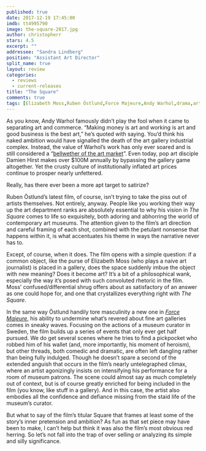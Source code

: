 ```yaml
---
published: true
date: 2017-12-19 17:45:00
imdb: tt4995790
image: the-square-2017.jpg
author: christopherr
stars: 4.5
excerpt: ""
addressee: "Sandra Lindberg"
position: "Assistant Art Director"
split_name: true
layout: review
categories: 
  - reviews
  - current-releases
title: "The Square"
comments: true
tags: [Elizabeth Moss,Ruben Östlund,Force Majeure,Andy Warhol,drama,art,]
---
```


As you know, Andy Warhol famously didn’t play the fool when it came to separating art and commerce. “Making money is art and working is art and good business is the best art,” he’s quoted with saying. You’d think his naked ambition would have signalled the death of the art gallery industrial complex. Instead, the value of Warhol’s work has only ever soared and is still considered a “[bellwether of the art market](http://www.economist.com/node/14941229)”. Even today, pop art disciple Damien Hirst makes over $100M annually by bypassing the gallery game altogether. Yet the crusty culture of institutionally inflated art prices continue to prosper nearly unfettered.

Really, has there ever been a more apt target to satirize?

Ruben Östlund’s latest film, of course, isn’t trying to take the piss out of artists themselves. Not entirely, anyway. People like you working their way up the art department ranks are absolutely essential to why his vision in _The Square_ comes to life so exquisitely, both adoring and abhorring the world of contemporary art museums. The attention given to the film’s art direction and careful framing of each shot, combined with the petulant nonsense that happens within it, is what accentuates his theme in ways the narrative never has to.

Except, of course, when it does. The film opens with a simple question: if a common object, like the purse of Elizabeth Moss (who plays a naive art journalist) is placed in a gallery, does the space suddenly imbue the object with new meaning? Does it become art? It’s a bit of a philosophical wank, especially the way it’s posed with such convoluted rhetoric in the film. Moss’ confused/differential shrug offers about as satisfactory of an answer as one could hope for, and one that crystallizes everything right with _The Square_.

In the same way Östlund handily tore masculinity a new one in [_Force Majeure_](http://www.dearcastandcrew.com/content/2014/9/5/tiff-2014-day-two.html), his ability to undermine what’s revered about fine art galleries comes in sneaky waves. Focusing on the actions of a museum curator in Sweden, the film builds up a series of events that only ever get half pursued. We do get several scenes where he tries to find a pickpocket who robbed him of his wallet (and, more importantly, his moment of heroism), but other threads, both comedic and dramatic, are often left dangling rather than being fully indulged. Though he doesn’t spare a second of the extended anguish that occurs in the film’s nearly untelegraphed climax, where an artist agonizingly insists on intensifying his performance for a room of museum patrons. The scene could almost say as much completely out of context, but is of course greatly enriched for being included in the film (you know, like stuff in a gallery).  And in this case, the artist also embodies all the confidence and defiance missing from the staid life of the museum’s curator.

But what to say of the film’s titular Square that frames at least some of the story’s inner pretension and ambition? As fun as that set piece may have been to make, I can’t help but think it was also the film’s most obvious red herring. So let’s not fall into the trap of over selling or analyzing its simple and silly significance.